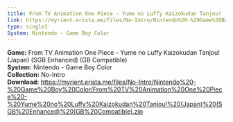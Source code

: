 ```yaml
---
title: From TV Animation One Piece - Yume no Luffy Kaizokudan Tanjou! (Japan) (SGB Enhanced) (GB Compatible)
link: https://myrient.erista.me/files/No-Intro/Nintendo%20-%20Game%20Boy%20Color/From%20TV%20Animation%20One%20Piece%20-%20Yume%20no%20Luffy%20Kaizokudan%20Tanjou!%20(Japan)%20(SGB%20Enhanced)%20(GB%20Compatible).zip
type: single1
System: Nintendo - Game Boy Color
---
```

<b>Game:</b> From TV Animation One Piece - Yume no Luffy Kaizokudan Tanjou! (Japan) (SGB Enhanced) (GB Compatible)<br>
<b>System:</b> Nintendo - Game Boy Color<br>
<b>Collection:</b> No-Intro<br>
<b>Download:</b> https://myrient.erista.me/files/No-Intro/Nintendo%20-%20Game%20Boy%20Color/From%20TV%20Animation%20One%20Piece%20-%20Yume%20no%20Luffy%20Kaizokudan%20Tanjou!%20(Japan)%20(SGB%20Enhanced)%20(GB%20Compatible).zip